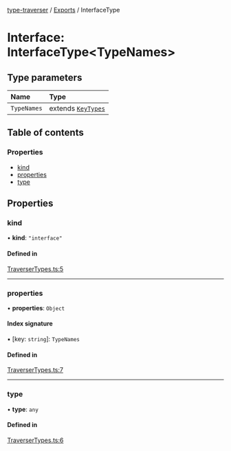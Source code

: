 [type-traverser](../README.md) / [Exports](../modules.md) / InterfaceType

# Interface: InterfaceType<TypeNames\>

## Type parameters

| Name | Type |
| :------ | :------ |
| `TypeNames` | extends [`KeyTypes`](../modules.md#keytypes) |

## Table of contents

### Properties

- [kind](InterfaceType.md#kind)
- [properties](InterfaceType.md#properties)
- [type](InterfaceType.md#type)

## Properties

### kind

• **kind**: ``"interface"``

#### Defined in

[TraverserTypes.ts:5](https://github.com/o-development/type-traverser/blob/1da0848/lib/TraverserTypes.ts#L5)

___

### properties

• **properties**: `Object`

#### Index signature

▪ [key: `string`]: `TypeNames`

#### Defined in

[TraverserTypes.ts:7](https://github.com/o-development/type-traverser/blob/1da0848/lib/TraverserTypes.ts#L7)

___

### type

• **type**: `any`

#### Defined in

[TraverserTypes.ts:6](https://github.com/o-development/type-traverser/blob/1da0848/lib/TraverserTypes.ts#L6)
